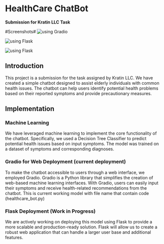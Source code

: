  # HealthCare ChatBot

**Submission for Kratin LLC Task**


#Screenshots#
![using Gradio](https://github.com/Yash0-bit/Chat_bot_healt_care/assets/141344406/b923aa10-43cd-479d-b4c8-460e34732469)

![using Flask](https://github.com/Yash0-bit/Chat_bot_healt_care/assets/141344406/4a886c2d-a6f2-4e30-b54a-f66ffe665869)

![using Flask](https://github.com/Yash0-bit/Chat_bot_healt_care/assets/141344406/a4d81365-548c-4655-9e90-a06ca63267cd)




## Introduction

This project is a submission for the task assigned by Kratin LLC. We have created a simple chatbot designed to assist elderly individuals with common health issues. The chatbot can help users identify potential health problems based on their reported symptoms and provide precautionary measures.

## Implementation

### Machine Learning
We have leveraged machine learning to implement the core functionality of the chatbot. Specifically, we used a Decision Tree Classifier to predict potential health issues based on input symptoms. The model was trained on a dataset of symptoms and corresponding diagnoses.

### Gradio for Web Deployment  (current deployment)
To make the chatbot accessible to users through a web interface, we employed Gradio. Gradio is a Python library that simplifies the creation of web-based machine learning interfaces. With Gradio, users can easily input their symptoms and receive health-related recommendations from the chatbot.
This is current working model with file name that contain code (healthcare_bot.py)

### Flask Deployment (Work in Progress)
We are actively working on deploying this model using Flask to provide a more scalable and production-ready solution. Flask will allow us to create a robust web application that can handle a larger user base and additional features.






